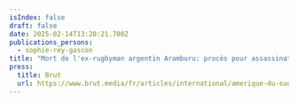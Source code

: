 ```yaml
---
isIndex: false
draft: false
date: 2025-02-14T13:20:21.700Z
publications_persons:
  - sophie-rey-gascon
title: "Mort de l'ex-rugbyman argentin Aramburu: procès pour assassinat confirmé"
press:
  title: Brut
  url: https://www.brut.media/fr/articles/international/amerique-du-sud-amerique-centrale/mort-de-lex-rugbyman-argentin-aramburu-proces-pour-assassinat-confirme
---
```

